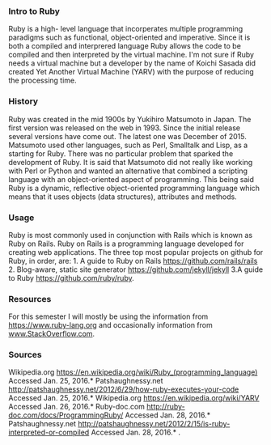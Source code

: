 ### Intro to Ruby

Ruby is a high- level language that incorperates multiple programming paradigms such as functional, object-oriented and imperative. Since it is both a compiled and interprered language Ruby allows the code to be compiled and then interpreted by the virtual machine. I'm not sure if Ruby needs a virtual machine but a developer by the name of Koichi Sasada did created Yet Another Virtual Machine (YARV) with the purpose of reducing the processing time.

### History

Ruby was created in the mid 1900s by Yukihiro Matsumoto in Japan. The first version 
was released on the web in 1993. Since the initial release several versions have come out. The latest one was December of 2015. 
Matsumoto used other languages, such as Perl, Smalltalk and Lisp, as a starting for Ruby. There was no particular problem that sparked the development of Ruby. It is said that Matsumoto did not really like working with Perl or Python and wanted an alternative that combined a scripting 
language with an object-oriented aspect of programming. This being said Ruby is a dynamic, reflective object-oriented programming language which means that it uses objects (data structures), attributes and methods. 

### Usage

Ruby is most commonly used in conjunction with Rails which is known as Ruby on Rails. Ruby on Rails is a programming language developed for creating web applications. The three top most popular projects on github for Ruby, in order, are: 1. A guide to Ruby on Rails https://github.com/rails/rails 2. Blog-aware, static site generator https://github.com/jekyll/jekyll 3.A guide to Ruby https://github.com/ruby/ruby. 


### Resources 

For this semester I will mostly be using the information from https://www.ruby-lang.org and occasionally information from www.StackOverflow.com.



### Sources

Wikipedia.org https://en.wikipedia.org/wiki/Ruby_(programming_language) Accessed Jan. 25, 2016.*
Patshaughnessy.net http://patshaughnessy.net/2012/6/29/how-ruby-executes-your-code Accessed Jan. 25, 2016.*
Wikipedia.org https://en.wikipedia.org/wiki/YARV Accessed Jan. 26, 2016.*
Ruby-doc.com http://ruby-doc.com/docs/ProgrammingRuby/ Accessed Jan. 28, 2016.*
Patshaughnessy.net http://patshaughnessy.net/2012/2/15/is-ruby-interpreted-or-compiled Accessed Jan. 28, 2016.*
.

